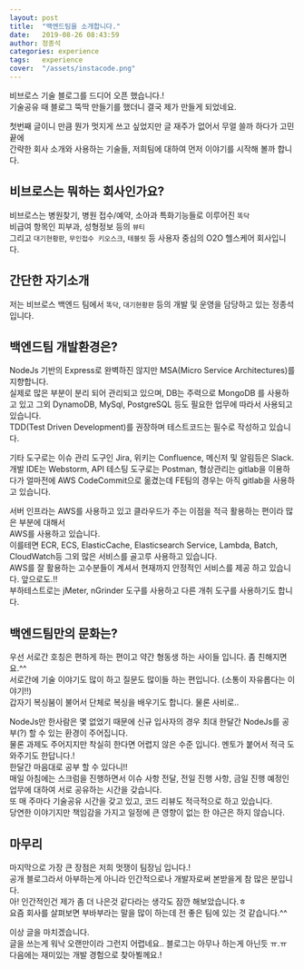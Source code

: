 ```yaml
---
layout: post
title:  "백엔드팀을 소개합니다."
date:   2019-08-26 08:43:59
author: 정종석
categories: experience
tags:	experience
cover:  "/assets/instacode.png"
---
```


비브로스 기술 블로그를 드디어 오픈 했습니다.!  
기술공유 때 블로그 뚝딱 만들기를 했더니 결국 제가 만들게 되었네요.

첫번째 글이니 만큼 뭔가 멋지게 쓰고 싶었지만 글 재주가 없어서 무얼 쓸까 하다가 고민끝에  
간략한 회사 소개와 사용하는 기술들, 저희팀에 대하여 먼저 이야기를 시작해 볼까 합니다.

## 비브로스는 뭐하는 회사인가요?
비브로스는 병원찾기, 병원 접수/예약, 소아과 특화기능들로 이루어진 `똑닥`  
비급여 항목인 피부과, 성형정보 등의 `뷰티`  
그리고 `대기현황판`, `무인접수 키오스크`, `테블릿` 등 사용자 중심의 O2O 헬스케어 회사입니다.

## 간단한 자기소개
저는 비브로스 백엔드 팀에서 `똑닥`, `대기현황판` 등의 개발 및 운영을 담당하고 있는 정종석 입니다.  

## 백엔드팀 개발환경은?
NodeJs 기반의 Express로 완벽하진 않지만 MSA(Micro Service Architectures)를 지향합니다.  
실제로 많은 부분이 분리 되어 관리되고 있으며, DB는 주력으로 MongoDB 를 사용하고 있고 그외 DynamoDB, MySql, PostgreSQL 등도 필요한 업무에 따라서 사용되고 있습니다.  
TDD(Test Driven Development)를 권장하며 테스트코드는 필수로 작성하고 있습니다.

기타 도구로는 이슈 관리 도구인 Jira, 위키는 Confluence, 메신저 및 알림등은 Slack.  
개발 IDE는 Webstorm, API 테스팅 도구로는 Postman, 형상관리는 gitlab을 이용하다가 얼마전에
AWS CodeCommit으로 옮겼는데 FE팀의 경우는 아직 gitlab을 사용하고 있습니다.  

서버 인프라는 AWS를 사용하고 있고 클라우드가 주는 이점을 적극 활용하는 편이라 많은 부분에 대해서  
AWS를 사용하고 있습니다.  
이를테면 ECR, ECS, ElasticCache, Elasticsearch Service, Lambda, Batch, CloudWatch등 그외 많은 서비스를 골고루 사용하고 있습니다.  
AWS를 잘 활용하는 고수분들이 계셔서 현재까지 안정적인 서비스를 제공 하고 있습니다. 앞으로도.!!  
부하테스트로는 jMeter, nGrinder 도구를 사용하고 다른 개취 도구를 사용하기도 합니다.

## 백엔드팀만의 문화는?
우선 서로간 호칭은 편하게 하는 편이고 약간 형동생 하는 사이들 입니다. 좀 친해지면요.^^  
서로간에 기술 이야기도 많이 하고 질문도 많이들 하는 편입니다. (소통이 자유롭다는 이야기!!)  
갑자기 복싱붐이 불어서 단체로 복싱을 배우기도 합니다. 물론 사비로..

NodeJs만 한사람은 몇 없었기 때문에 신규 입사자의 경우 최대 한달간 NodeJs를 공부(?) 할 수 있는 환경이 주어집니다.  
물론 과제도 주어지지만 착실히 한다면 어렵지 않은 수준 입니다. 멘토가 붙어서 적극 도와주기도 한답니다.!  
한달간 마음대로 공부 할 수 있다니!!  
매일 아침에는 스크럼을 진행하면서 이슈 사항 전달, 전일 진행 사항, 금일 진행 예정인 업무에 대하여 서로 공유하는 시간을 갖습니다.  
또 매 주마다 기술공유 시간을 갖고 있고, 코드 리뷰도 적극적으로 하고 있습니다.  
당연한 이야기지만 책임감을 가지고 일정에 큰 영향이 없는 한 야근은 하지 않습니다.

## 마무리
마지막으로 가장 큰 장점은 저희 멋쟁이 팀장님 입니다.!  
공개 블로그라서 아부하는게 아니라 인간적으로나 개발자로써 본받을게 참 많은 분입니다.  
아! 인간적인건 제가 좀 더 나은것 같다라는 생각도 잠깐 해보았습니다.ㅎ  
요즘 회사를 살펴보면 부바부라는 말을 많이 하는데 전 좋은 팀에 있는 것 같습니다.^^  


이상 글을 마치겠습니다.  
글을 쓰는게 워낙 오랜만이라 그런지 어렵네요.. 블로그는 아무나 하는게 아닌듯 ㅠ.ㅠ  
다음에는 재미있는 개발 경험으로 찾아뵐께요.!